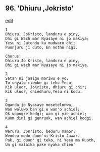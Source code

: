 
## 96.  'Dhiuru ,Jokristo'
[edit](https://docs.google.com/document/d/1jGe360JMuO0MiLz9FkVP5gQZhqqE336O/edit?mode=html)



    1
    Dhiuru, JoKristo, landuru e piny,
    Dhi gi Wach mar Nyasaye ni jo makiya;
    Yesu ni Jatendu ka mudwaro dhi;
    Puonjuru ji duto, En notho nigi.

    Chorus:
    Dhiuru Jo Kristo, landuru e piny,
    Dhi gi wach mar Nyasaye ni jo makiya.

    2
    Satan ni jasigu moriwu e yo;
    To unyalo riembe gi teko Yesu;
    Kik uluor, JoKristo, dhiuru gi chir;
    Kik uluor, chiedhuru,Yesu ni kodu.

    3
    Oganda jo Nyasaye mosetelonwa,
    Wan waluwo ban'gi e wan'o achiel;
    Ok wapogre kodgi; wan gi yie achiel;
    Kuom dini gi genruok, wan achiel kodgi.

    4
    Weruru, JoKristo, beduru mamor;
    Wendeu medo duon'ni Kristo Jawar.
    Pak, gi duon' gi teko, ni Yesu ma Ruoth,
    Un gi malaika pake nyaka chien'
